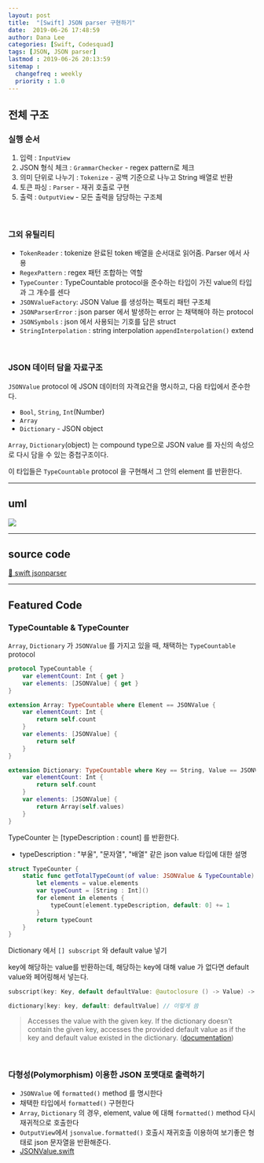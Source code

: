 ```yaml
---
layout: post
title:  "[Swift] JSON parser 구현하기"
date:  2019-06-26 17:48:59
author: Dana Lee
categories: [Swift, Codesquad]
tags: [JSON, JSON parser]
lastmod : 2019-06-26 20:13:59
sitemap :
  changefreq : weekly
  priority : 1.0
---
```


## 전체 구조

### 실행 순서

1. 입력 : `InputView` 
2. JSON 형식 체크 : `GrammarChecker` - regex pattern로 체크
3. 의미 단위로 나누기 : `Tokenize` - 공백 기준으로 나누고 String 배열로 반환
4. 토큰 파싱 : `Parser` - 재귀 호출로 구현
5. 출력 : `OutputView` - 모든 출력을 담당하는 구조체

&nbsp;

### 그외 유틸리티

- `TokenReader` : tokenize 완료된 token 배열을 순서대로 읽어줌. Parser 에서 사용
- `RegexPattern` : regex 패턴 조합하는 역할
- `TypeCounter` : TypeCountable protocol을 준수하는 타입이 가진 value의 타입과 그 개수를 센다
- `JSONValueFactory`: JSON Value 를 생성하는 팩토리 패턴 구조체
- `JSONParserError` : json parser 에서 발생하는 error 는 채택해야 하는 protocol 
- `JSONSymbols` : json 에서 사용되는 기호를 담은 struct
- `StringInterpolation` : string interpolation `appendInterpolation()` extend

&nbsp;

### JSON 데이터 담을 자료구조

`JSONValue` protocol 에 JSON 데이터의 자격요건을 명시하고, 다음 타입에서 준수한다. 

- `Bool`, `String`, `Int`(Number)
- `Array`
- `Dictionary` - JSON object

`Array`, `Dictionary`(object) 는 compound type으로 JSON value 를 자신의 속성으로 다시 담을 수 있는 중첩구조이다. 

이 타입들은 `TypeCountable` protocol 을 구현해서 그 안의 element 를 반환한다.

---

## uml

![]({{site.url}}/assets/post-image/jsonparser-class-diagram.png)

---

## source code

 [📎 swift jsonparser](https://github.com/daheenallwhite/swift-jsonparser/tree/daheenallwhite/JSONParser)

---



## Featured Code

### TypeCountable & TypeCounter

`Array`, `Dictionary` 가 `JSONValue` 를 가지고 있을 때, 채택하는 `TypeCountable` protocol

```swift
protocol TypeCountable {
    var elementCount: Int { get }
    var elements: [JSONValue] { get }
}

extension Array: TypeCountable where Element == JSONValue {
    var elementCount: Int {
        return self.count
    }
    var elements: [JSONValue] {
        return self
    }
}

extension Dictionary: TypeCountable where Key == String, Value == JSONValue {
    var elementCount: Int {
        return self.count
    }
    var elements: [JSONValue] {
        return Array(self.values)
    }
}
```



TypeCounter 는 [typeDescription : count] 를 반환한다. 

- typeDescription : "부울", "문자열", "배열" 같은 json value 타입에 대한 설명

```swift
struct TypeCounter {
    static func getTotalTypeCount(of value: JSONValue & TypeCountable) -> [String : Int] {
        let elements = value.elements
        var typeCount = [String : Int]()
        for element in elements {
            typeCount[element.typeDescription, default: 0] += 1 
        }
        return typeCount
    }
}
```



Dictionary 에서 `[] subscript` 와 default value 넣기

key에 해당하는 value를 반환하는데, 해당하는 key에 대해 value 가 없다면 default value와 페어링해서 넣는다.

```swift
subscript(key: Key, default defaultValue: @autoclosure () -> Value) -> Value { get set }

dictionary[key: key, default: defaultValue] // 이렇게 씀
```

> Accesses the value with the given key. If the dictionary doesn’t contain the given key, accesses the provided default value as if the key and default value existed in the dictionary. ([documentation](https://developer.apple.com/documentation/swift/dictionary/2894528-subscript))

&nbsp;

### 다형성(Polymorphism) 이용한 JSON 포맷대로 출력하기

- `JSONValue` 에 `formatted()` method 를 명시한다
- 채택한 타입에서 `formatted()` 구현한다
- `Array`, `Dictionary` 의 경우, element, value 에 대해 `formatted()` method 다시 재귀적으로 호출한다
- `OutputView`에서 `jsonvalue.formatted()` 호출시 재귀호출 이용하여 보기좋은 형태로 json 문자열을 반환해준다.
- [JSONValue.swift](https://github.com/daheenallwhite/swift-jsonparser/blob/daheenallwhite/JSONParser/JSONParser/JSONValue.swift)